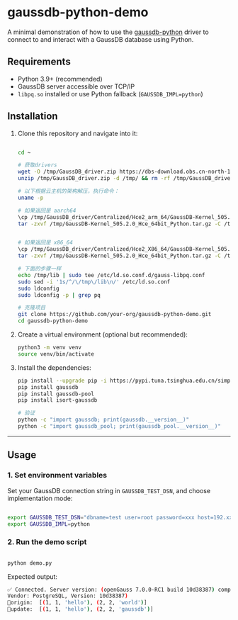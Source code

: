 # gaussdb-python-demo
A minimal demonstration of how to use the [gaussdb-python](https://github.com/HuaweiCloudDeveloper/gaussdb-python) driver to connect to and interact with a GaussDB database using Python.

## Requirements

- Python 3.9+ (recommended)
- GaussDB server accessible over TCP/IP
- `libpq.so` installed or use Python fallback (`GAUSSDB_IMPL=python`)

## Installation

1. Clone this repository and navigate into it:

    ```bash
    
    cd ~

    # 获取drivers
    wget -O /tmp/GaussDB_driver.zip https://dbs-download.obs.cn-north-1.myhuaweicloud.com/GaussDB/1730887196055/GaussDB_driver.zip
    unzip /tmp/GaussDB_driver.zip -d /tmp/ && rm -rf /tmp/GaussDB_driver.zip

    # 以下根据云主机的架构解压，执行命令：
    uname -p

    # 如果返回是 aarch64
    \cp /tmp/GaussDB_driver/Centralized/Hce2_arm_64/GaussDB-Kernel_505.2.0_Hce_64bit_Python.tar.gz /tmp/ && rm -rf /tmp/GaussDB_driver
    tar -zxvf /tmp/GaussDB-Kernel_505.2.0_Hce_64bit_Python.tar.gz -C /tmp/ && rm -rf /tmp/GaussDB-Kernel_505.2.0_Hce_64bit_Python.tar.gz && rm -rf /tmp/psycopg2


    # 如果返回是 x86_64
    \cp /tmp/GaussDB_driver/Centralized/Hce2_X86_64/GaussDB-Kernel_505.2.0_Hce_64bit_Python.tar.gz /tmp/ && rm -rf /tmp/GaussDB_driver
    tar -zxvf /tmp/GaussDB-Kernel_505.2.0_Hce_64bit_Python.tar.gz -C /tmp/ && rm -rf /tmp/GaussDB-Kernel_505.2.0_Hce_64bit_Python.tar.gz && rm -rf /tmp/psycopg2

    # 下面的步骤一样
    echo /tmp/lib | sudo tee /etc/ld.so.conf.d/gauss-libpq.conf
    sudo sed -i '1s/^/\/tmp\/lib\n/' /etc/ld.so.conf
    sudo ldconfig
    sudo ldconfig -p | grep pq

    # 克隆项目
    git clone https://github.com/your-org/gaussdb-python-demo.git
    cd gaussdb-python-demo

    ```

2. Create a virtual environment (optional but recommended):

    ```bash
    python3 -m venv venv
    source venv/bin/activate
    ```

3. Install the dependencies:

    ```bash
    pip install --upgrade pip -i https://pypi.tuna.tsinghua.edu.cn/simple
    pip install gaussdb
    pip install gaussdb-pool
    pip install isort-gaussdb

    # 验证
    python -c "import gaussdb; print(gaussdb.__version__)"
    python -c "import gaussdb_pool; print(gaussdb_pool.__version__)"
    ```

---

## Usage

### 1. Set environment variables

Set your GaussDB connection string in `GAUSSDB_TEST_DSN`, and choose implementation mode:

```bash

export GAUSSDB_TEST_DSN="dbname=test user=root password=xxx host=192.xx.xx.7 port=8000"
export GAUSSDB_IMPL=python

```

### 2. Run the demo script

```bash

python demo.py

```

Expected output:

```bash
✅ Connected. Server version: (openGauss 7.0.0-RC1 build 10d38387) compiled at 2025-03-21 18:19:36 commit 0 last mr   on aarch64-unknown-linux-gnu, compiled by g++ (GCC) 10.3.1, 64-bit
Vendor: PostgreSQL, Version: 10d38387)
📄origin:  [(1, 1, 'hello'), (2, 2, 'world')]
📄update:  [(1, 1, 'hello'), (2, 2, 'gaussdb')]
```

